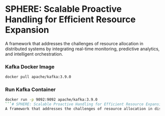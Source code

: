 # SPHERE: Scalable Proactive Handling for Efficient Resource Expansion

A framework that addresses the challenges of resource allocation in distributed systems by integrating real-time monitoring, predictive analytics, and intelligent orchestration.

### Kafka Docker Image
```bash
docker pull apache/kafka:3.9.0
```

### Run Kafka Container
```bash
docker run -p 9092:9092 apache/kafka:3.9.0
```# SPHERE: Scalable Proactive Handling for Efficient Resource Expansion
A framework that addresses the challenges of resource allocation in distributed systems by integrating real-time monitoring, predictive analytics, and intelligent orchestration. 
